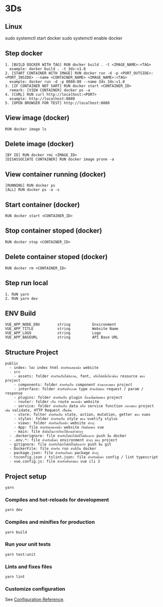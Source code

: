 # 3Ds

## Linux
sudo systemctl start docker
sudo systemctl enable docker

## Step docker

```
1. [BUILD DOCKER WITH TAG] RUN docker build . -t <IMAGE_NAME>:<TAG>
  example: docker build . -t 3ds:v1.0
2. [START CONTAINER WITH IMAGE] RUN docker run -d -p <PORT_OUTSIDE>:<PORT_INSIDE> --name <CONTAINER_NAME> <IMAGE_NAME>:<TAG>
  example: docker run -d -p 8080:80 --name 3ds 3ds:v1.0
3. [IF CONTAINER NOT SART] RUN docker start <CONTAINER_ID>
  remark: [VIEW CONTAINER] docker ps -a
4. [CURL] RUN curl http://localhost:<PORT>
  example: http://localhost:8080
5. [OPEN BROWSER FOR TEST] http://localhost:8080

```

## View image (docker)

```
RUN docker image ls

```

## Delete image (docker)

```
[BY ID] RUN docker rmi <IMAGE_ID>
[DISASSOCIATE CONTAINER] RUN docker image prune -a

```

## View container running (docker)

```
[RUNNING] RUN docker ps
[ALL] RUN docker ps -a -s

```

## Start container (docker)

```
RUN docker start <CONTAINER_ID>

```


## Stop container stoped (docker)

```
RUN docker stop <CONTAINER_ID>

```

## Delete container stoped (docker)

```
RUN docker rm <CONTAINER_ID>

```

## Step run local

```
1. RUN yarn
2. RUN yarn dev

```

## ENV Build
```
VUE_APP_NODE_ENV        string          Environment
VUE_APP_TITLE           string          Website Name
VUE_APP_LOGO            string          Logo
VUE_APP_BASEURL         string          API Base URL

```

## Structure Project
```
public
  - index: ไฟล์ index html สำหรับแสดหน้า website
  - src
    - assets: folder สำหรับเก็บไฟล์ภาพ, font, หรือไฟล์ที่เกี่ยวข้อง resource ของ project
    - components: folder สำหรับเก็บ component ส่วนกลางของ project
    - interface: folder สำหรับประกาศ type ตัวแปลของ request / param / response
    - plugins: folder สำหรับเก็บ plugin ที่ลงเพิ่มเติมของ project
    - router: folder เก็บ route ของหน้า website
    - service: folder สำหรับเก็บ data หรือ service function กลางของ project เช่น validate, HTTP Request เป็นต้น
    - store: folter สำหรับเก็บ state, action, mutation, getter ของ vuex
    - styles: folder สำหรับเก็บ style ของ vuetify stylus
    - views: folder สำหรับเก็บหน้า website ต่างๆ
    - App: file สำหรับแสดงหน้า website เริ่มต้นของ vue
    - main: file ตั้งต้นในการเรียกใช้งานส่วต่างๆ
  - .dockerignore: file สำหรับใส่ค่าไฟล์ที่ไม่ต้องการ push ขึ้น docker
  - .env.*: file สำหรับตั้งค่า environment ต่างๆ ของ project
  - gitignore: file สำหรับใส่ค่าไฟล์ที่ไม่ต้องการ push ขึ้น git
  - DockerFile: file สำหรับ run คำสั่งใน docker
  - package.json: file สำหรับเก็บค่า package ต่างๆ
  - tsconfig.json / tslint.json: file สำหรับตั่งค่า config / lint typescript
  - vue.config.js: file สำหรับตั้งค่าของ vue cli 3

```

## Project setup
```
yarn

```

### Compiles and hot-reloads for development
```
yarn dev

```

### Compiles and minifies for production
```
yarn build

```

### Run your unit tests
```
yarn test:unit

```

### Lints and fixes files
```
yarn lint

```

### Customize configuration
See [Configuration Reference](https://cli.vuejs.org/config/).
